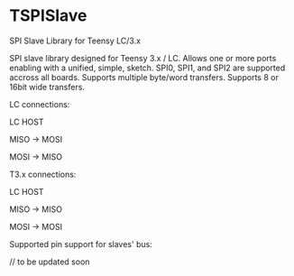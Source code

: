# TSPISlave
SPI Slave Library for Teensy LC/3.x


  SPI slave library designed for Teensy 3.x / LC. Allows one or more ports enabling with a unified, simple, sketch.
  SPI0, SPI1, and SPI2 are supported accross all boards.
  Supports multiple byte/word transfers.
  Supports 8 or 16bit wide transfers.
  
  LC connections:
  
   LC     HOST
  
  MISO -> MOSI
 
  MOSI -> MISO
  
  T3.x connections:
  
   LC     HOST
  
  MISO -> MISO
 
  MOSI -> MOSI
  
  Supported pin support for slaves' bus:
 
  // to be updated soon

